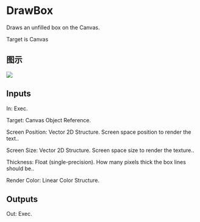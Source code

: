 # DrawBox

Draws an unfilled box on the Canvas.

Target is Canvas

## 图示

![]($-20221218-18143874.png)

## Inputs

In: Exec.

Target: Canvas Object Reference.

Screen Position: Vector 2D Structure. Screen space position to render the text..

Screen Size: Vector 2D Structure. Screen space size to render the texture..

Thickness: Float (single-precision). How many pixels thick the box lines should be..

Render Color: Linear Color Structure.  

## Outputs

Out: Exec.

